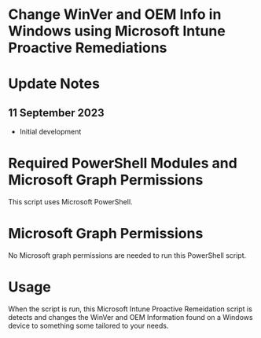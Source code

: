 # Change WinVer and OEM Info in Windows using Microsoft Intune Proactive Remediations

# Update Notes

## 11 September 2023
- Initial development

# Required PowerShell Modules and Microsoft Graph Permissions

This script uses Microsoft PowerShell.

# Microsoft Graph Permissions

No Microsoft graph permissions are needed to run this PowerShell script.

# Usage

When the script is run, this Microsoft Intune Proactive Remeidation script is detects and changes the WinVer and OEM Information found on a Windows device to something some tailored to your needs.
